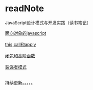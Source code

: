 
# readNote
JavaScript设计模式与开发实践（读书笔记）

<a href="https://github.com/say-hello-user/readNote/blob/master/%E9%9D%A2%E5%90%91%E5%AF%B9%E8%B1%A1%E7%9A%84javascript/note.md">面向对象的javascript</a><br><br>
<a href="https://github.com/say-hello-user/readNote/blob/master/this%2Ccall%E5%92%8Capply/note.md">this,call和apply</a><br><br>
<a href="https://github.com/say-hello-user/readNote/blob/master/%E9%97%AD%E5%8C%85%E5%92%8C%E9%AB%98%E9%98%B6%E5%87%BD%E6%95%B0/note.md">闭包和高阶函数</a><br><br>
<a href="https://github.com/say-hello-user/readNote/blob/master/%E8%A3%85%E9%A5%B0%E8%80%85%E6%A8%A1%E5%BC%8F/note.md">装饰者模式</a><br><br>

持续更新。。。。。
